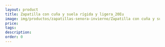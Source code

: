 ```yaml
---
layout: product
title: Zapatilla con cuña y suela rígida y ligera_20Eu
image: img/productos/zapatillas-senora-invierno/Zapatilla con cuña y suela rígida y ligera_20Eu.jpeg
price: 
tags: 
description: 
order: 0
---
```

